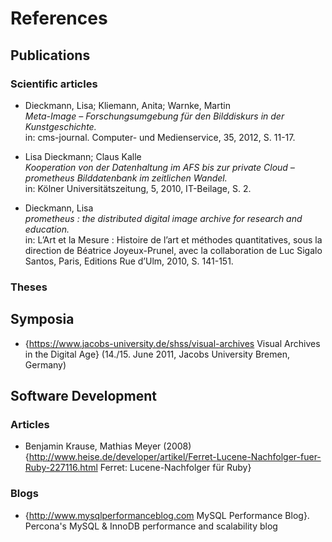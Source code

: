 
References
==========

## Publications

### Scientific articles

* Dieckmann, Lisa; Kliemann, Anita; Warnke, Martin    
_Meta-Image – Forschungsumgebung für den Bilddiskurs in der Kunstgeschichte._    
in: cms-journal. Computer- und Medienservice, 35, 2012, S. 11-17.

* Lisa Dieckmann; Claus Kalle    
_Kooperation von der Datenhaltung im AFS bis zur private Cloud – prometheus Bilddatenbank im zeitlichen Wandel._    
in: Kölner Universitätszeitung, 5, 2010, IT-Beilage, S. 2.

* Dieckmann, Lisa    
_prometheus : the distributed digital image archive for research and education._    
in: L’Art et la Mesure : Histoire de l’art et méthodes quantitatives, sous la direction de Béatrice Joyeux-Prunel, avec la collaboration de Luc Sigalo Santos, Paris, Editions Rue d’Ulm, 2010, S. 141-151.

### Theses

## Symposia

* {https://www.jacobs-university.de/shss/visual-archives Visual Archives in the Digital Age} (14./15. June 2011, Jacobs University Bremen, Germany)

## Software Development

### Articles

* Benjamin Krause, Mathias Meyer (2008) {http://www.heise.de/developer/artikel/Ferret-Lucene-Nachfolger-fuer-Ruby-227116.html Ferret: Lucene-Nachfolger für Ruby}

### Blogs

* {http://www.mysqlperformanceblog.com MySQL Performance Blog}. Percona's MySQL & InnoDB performance and scalability blog
